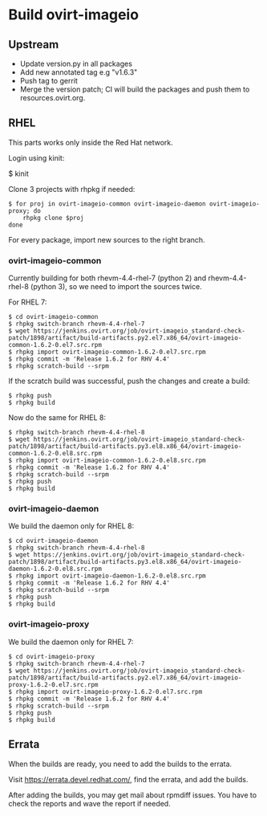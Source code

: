 # Build ovirt-imageio

## Upstream

- Update version.py in all packages
- Add new annotated tag e.g "v1.6.3"
- Push tag to gerrit
- Merge the version patch; CI will build the packages and push them to
  resources.ovirt.org.

## RHEL

This parts works only inside the Red Hat network.

Login using kinit:

   $ kinit

Clone 3 projects with rhpkg if needed:

    $ for proj in ovirt-imageio-common ovirt-imageio-daemon ovirt-imageio-proxy; do
        rhpkg clone $proj
    done

For every package, import new sources to the right branch.

### ovirt-imageio-common

Currently building for both rhevm-4.4-rhel-7 (python 2) and
rhevm-4.4-rhel-8 (python 3), so we need to import the sources twice.

For RHEL 7:

    $ cd ovirt-imageio-common
    $ rhpkg switch-branch rhevm-4.4-rhel-7
    $ wget https://jenkins.ovirt.org/job/ovirt-imageio_standard-check-patch/1898/artifact/build-artifacts.py2.el7.x86_64/ovirt-imageio-common-1.6.2-0.el7.src.rpm
    $ rhpkg import ovirt-imageio-common-1.6.2-0.el7.src.rpm
    $ rhpkg commit -m 'Release 1.6.2 for RHV 4.4'
    $ rhpkg scratch-build --srpm

If the scratch build was successful, push the changes and create a
build:

    $ rhpkg push
    $ rhpkg build

Now do the same for RHEL 8:

    $ rhpkg switch-branch rhevm-4.4-rhel-8
    $ wget https://jenkins.ovirt.org/job/ovirt-imageio_standard-check-patch/1898/artifact/build-artifacts.py3.el8.x86_64/ovirt-imageio-common-1.6.2-0.el8.src.rpm
    $ rhpkg import ovirt-imageio-common-1.6.2-0.el8.src.rpm
    $ rhpkg commit -m 'Release 1.6.2 for RHV 4.4'
    $ rhpkg scratch-build --srpm
    $ rhpkg push
    $ rhpkg build

### ovirt-imageio-daemon

We build the daemon only for RHEL 8:

    $ cd ovirt-imageio-daemon
    $ rhpkg switch-branch rhevm-4.4-rhel-8
    $ wget https://jenkins.ovirt.org/job/ovirt-imageio_standard-check-patch/1898/artifact/build-artifacts.py3.el8.x86_64/ovirt-imageio-daemon-1.6.2-0.el8.src.rpm
    $ rhpkg import ovirt-imageio-daemon-1.6.2-0.el8.src.rpm
    $ rhpkg commit -m 'Release 1.6.2 for RHV 4.4'
    $ rhpkg scratch-build --srpm
    $ rhpkg push
    $ rhpkg build

### ovirt-imageio-proxy

We build the daemon only for RHEL 7:

    $ cd ovirt-imageio-proxy
    $ rhpkg switch-branch rhevm-4.4-rhel-7
    $ wget https://jenkins.ovirt.org/job/ovirt-imageio_standard-check-patch/1898/artifact/build-artifacts.py2.el7.x86_64/ovirt-imageio-proxy-1.6.2-0.el7.src.rpm
    $ rhpkg import ovirt-imageio-proxy-1.6.2-0.el7.src.rpm
    $ rhpkg commit -m 'Release 1.6.2 for RHV 4.4'
    $ rhpkg scratch-build --srpm
    $ rhpkg push
    $ rhpkg build

## Errata

When the builds are ready, you need to add the builds to the errata.

Visit https://errata.devel.redhat.com/, find the errata, and add the
builds.

After adding the builds, you may get mail about rpmdiff issues. You have
to check the reports and wave the report if needed.
